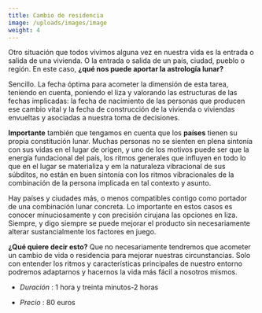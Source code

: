 ```yaml
---
title: Cambio de residencia
image: /uploads/images/image
weight: 4
---
```

Otro situación que todos vivimos alguna vez en nuestra vida es la entrada o salida de una vivienda. O la entrada o salida de un país, ciudad, pueblo o región. En este caso, **¿qué nos puede aportar la astrología lunar?**

Sencillo. La fecha óptima para acometer la dimensión de esta tarea, teniendo en cuenta, poniendo el liza y valorando las estructuras de las fechas implicadas: la fecha de nacimiento de las personas que producen ese cambio vital y la fecha de construcción de la vivienda o viviendas envueltas y asociadas a nuestra toma de
decisiones. 

**Importante** también que tengamos en cuenta que los **países** tienen su propia constitución lunar. Muchas personas no se sienten en plena sintonía con sus vidas en
el lugar de origen, y uno de los motivos puede ser que la energía fundacional del país, los ritmos generales que influyen en todo lo que en el lugar se materializa y em la
naturaleza vibracional de sus súbditos, no están en buen sintonía con los ritmos vibracionales de la combinación de la persona implicada en tal contexto y asunto. 

Hay países y ciudades más, o menos compatibles contigo como portador de una combinación lunar concreta. Lo importante en estos casos es conocer minuciosamente y con precisión cirujana las
opciones en liza. Siempre, y digo siempre se puede mejorar el producto sin necesariamente alterar sustancialmente los factores en juego. 

**¿Qué quiere decir esto?** Que no necesariamente tendremos que acometer un cambio de vida o residencia para mejorar nuestras circunstancias. Solo con entender los ritmos y características principales 
de nuestro entorno podremos adaptarnos y hacernos la vida más fácil a nosotros mismos.

- *Duración* : 1 hora y treinta minutos-2 horas

- *Precio* : 80 euros
